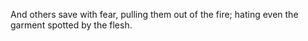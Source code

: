 And others save with fear, pulling them out of the fire; hating even the garment spotted by the flesh.
